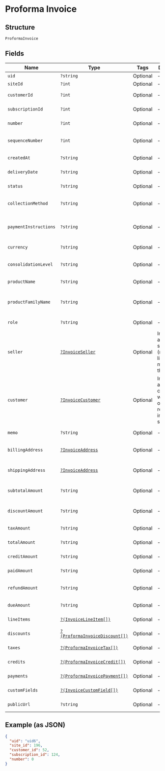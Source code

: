 
# Proforma Invoice

## Structure

`ProformaInvoice`

## Fields

| Name | Type | Tags | Description | Getter | Setter |
|  --- | --- | --- | --- | --- | --- |
| `uid` | `?string` | Optional | - | getUid(): ?string | setUid(?string uid): void |
| `siteId` | `?int` | Optional | - | getSiteId(): ?int | setSiteId(?int siteId): void |
| `customerId` | `?int` | Optional | - | getCustomerId(): ?int | setCustomerId(?int customerId): void |
| `subscriptionId` | `?int` | Optional | - | getSubscriptionId(): ?int | setSubscriptionId(?int subscriptionId): void |
| `number` | `?int` | Optional | - | getNumber(): ?int | setNumber(?int number): void |
| `sequenceNumber` | `?int` | Optional | - | getSequenceNumber(): ?int | setSequenceNumber(?int sequenceNumber): void |
| `createdAt` | `?string` | Optional | - | getCreatedAt(): ?string | setCreatedAt(?string createdAt): void |
| `deliveryDate` | `?string` | Optional | - | getDeliveryDate(): ?string | setDeliveryDate(?string deliveryDate): void |
| `status` | `?string` | Optional | - | getStatus(): ?string | setStatus(?string status): void |
| `collectionMethod` | `?string` | Optional | - | getCollectionMethod(): ?string | setCollectionMethod(?string collectionMethod): void |
| `paymentInstructions` | `?string` | Optional | - | getPaymentInstructions(): ?string | setPaymentInstructions(?string paymentInstructions): void |
| `currency` | `?string` | Optional | - | getCurrency(): ?string | setCurrency(?string currency): void |
| `consolidationLevel` | `?string` | Optional | - | getConsolidationLevel(): ?string | setConsolidationLevel(?string consolidationLevel): void |
| `productName` | `?string` | Optional | - | getProductName(): ?string | setProductName(?string productName): void |
| `productFamilyName` | `?string` | Optional | - | getProductFamilyName(): ?string | setProductFamilyName(?string productFamilyName): void |
| `role` | `?string` | Optional | - | getRole(): ?string | setRole(?string role): void |
| `seller` | [`?InvoiceSeller`](../../doc/models/invoice-seller.md) | Optional | Information about the seller (merchant) listed on the masthead of the invoice. | getSeller(): ?InvoiceSeller | setSeller(?InvoiceSeller seller): void |
| `customer` | [`?InvoiceCustomer`](../../doc/models/invoice-customer.md) | Optional | Information about the customer who is owner or recipient the invoiced subscription. | getCustomer(): ?InvoiceCustomer | setCustomer(?InvoiceCustomer customer): void |
| `memo` | `?string` | Optional | - | getMemo(): ?string | setMemo(?string memo): void |
| `billingAddress` | [`?InvoiceAddress`](../../doc/models/invoice-address.md) | Optional | - | getBillingAddress(): ?InvoiceAddress | setBillingAddress(?InvoiceAddress billingAddress): void |
| `shippingAddress` | [`?InvoiceAddress`](../../doc/models/invoice-address.md) | Optional | - | getShippingAddress(): ?InvoiceAddress | setShippingAddress(?InvoiceAddress shippingAddress): void |
| `subtotalAmount` | `?string` | Optional | - | getSubtotalAmount(): ?string | setSubtotalAmount(?string subtotalAmount): void |
| `discountAmount` | `?string` | Optional | - | getDiscountAmount(): ?string | setDiscountAmount(?string discountAmount): void |
| `taxAmount` | `?string` | Optional | - | getTaxAmount(): ?string | setTaxAmount(?string taxAmount): void |
| `totalAmount` | `?string` | Optional | - | getTotalAmount(): ?string | setTotalAmount(?string totalAmount): void |
| `creditAmount` | `?string` | Optional | - | getCreditAmount(): ?string | setCreditAmount(?string creditAmount): void |
| `paidAmount` | `?string` | Optional | - | getPaidAmount(): ?string | setPaidAmount(?string paidAmount): void |
| `refundAmount` | `?string` | Optional | - | getRefundAmount(): ?string | setRefundAmount(?string refundAmount): void |
| `dueAmount` | `?string` | Optional | - | getDueAmount(): ?string | setDueAmount(?string dueAmount): void |
| `lineItems` | [`?(InvoiceLineItem[])`](../../doc/models/invoice-line-item.md) | Optional | - | getLineItems(): ?array | setLineItems(?array lineItems): void |
| `discounts` | [`?(ProformaInvoiceDiscount[])`](../../doc/models/proforma-invoice-discount.md) | Optional | - | getDiscounts(): ?array | setDiscounts(?array discounts): void |
| `taxes` | [`?(ProformaInvoiceTax[])`](../../doc/models/proforma-invoice-tax.md) | Optional | - | getTaxes(): ?array | setTaxes(?array taxes): void |
| `credits` | [`?(ProformaInvoiceCredit[])`](../../doc/models/proforma-invoice-credit.md) | Optional | - | getCredits(): ?array | setCredits(?array credits): void |
| `payments` | [`?(ProformaInvoicePayment[])`](../../doc/models/proforma-invoice-payment.md) | Optional | - | getPayments(): ?array | setPayments(?array payments): void |
| `customFields` | [`?(InvoiceCustomField[])`](../../doc/models/invoice-custom-field.md) | Optional | - | getCustomFields(): ?array | setCustomFields(?array customFields): void |
| `publicUrl` | `?string` | Optional | - | getPublicUrl(): ?string | setPublicUrl(?string publicUrl): void |

## Example (as JSON)

```json
{
  "uid": "uid6",
  "site_id": 196,
  "customer_id": 52,
  "subscription_id": 124,
  "number": 0
}
```

